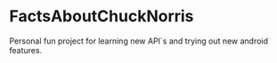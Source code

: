 # FactsAboutChuckNorris

Personal fun project for learning new API`s and trying out new android features.
